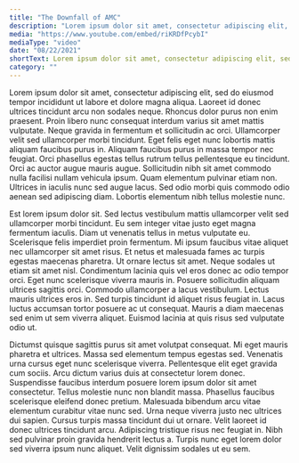 ```yaml
---
title: "The Downfall of AMC"
description: "Lorem ipsum dolor sit amet, consectetur adipiscing elit, sed do eiusmod tempor incididunt ut labore et dolore magna aliqua."
media: "https://www.youtube.com/embed/riKRDfPcybI"
mediaType: "video"
date: "08/22/2021"
shortText: Lorem ipsum dolor sit amet, consectetur adipiscing elit, sed do eiusmod tempor incididunt ut labore et dolore magna aliqua. Laoreet id donec ultrices tincidunt arcu non sodales neque. Rhoncus dolor purus non enim praesent. Proin libero nunc consequat interdum varius sit amet mattis vulputate. Neque gravida in fermentum et sollicitudin ac orci. Ullamcorper velit sed ullamcorper morbi tincidunt. Eget felis eget nunc lobortis mattis aliquam faucibus purus in. Aliquam faucibus purus in massa tempor nec feugiat. Orci phasellus egestas tellus rutrum tellus pellentesque eu tincidunt. Orci ac auctor augue mauris augue. Sollicitudin nibh sit amet commodo nulla facilisi nullam vehicula ipsum. Quam elementum pulvinar etiam non. Ultrices in iaculis nunc sed augue lacus. Sed odio morbi quis commodo odio aenean sed adipiscing diam. Lobortis elementum nibh tellus molestie nunc.
category: ""
---
```

Lorem ipsum dolor sit amet, consectetur adipiscing elit, sed do eiusmod tempor incididunt ut labore et dolore magna aliqua. Laoreet id donec ultrices tincidunt arcu non sodales neque. Rhoncus dolor purus non enim praesent. Proin libero nunc consequat interdum varius sit amet mattis vulputate. Neque gravida in fermentum et sollicitudin ac orci. Ullamcorper velit sed ullamcorper morbi tincidunt. Eget felis eget nunc lobortis mattis aliquam faucibus purus in. Aliquam faucibus purus in massa tempor nec feugiat. Orci phasellus egestas tellus rutrum tellus pellentesque eu tincidunt. Orci ac auctor augue mauris augue. Sollicitudin nibh sit amet commodo nulla facilisi nullam vehicula ipsum. Quam elementum pulvinar etiam non. Ultrices in iaculis nunc sed augue lacus. Sed odio morbi quis commodo odio aenean sed adipiscing diam. Lobortis elementum nibh tellus molestie nunc.

Est lorem ipsum dolor sit. Sed lectus vestibulum mattis ullamcorper velit sed ullamcorper morbi tincidunt. Eu sem integer vitae justo eget magna fermentum iaculis. Diam ut venenatis tellus in metus vulputate eu. Scelerisque felis imperdiet proin fermentum. Mi ipsum faucibus vitae aliquet nec ullamcorper sit amet risus. Et netus et malesuada fames ac turpis egestas maecenas pharetra. Ut ornare lectus sit amet. Neque sodales ut etiam sit amet nisl. Condimentum lacinia quis vel eros donec ac odio tempor orci. Eget nunc scelerisque viverra mauris in. Posuere sollicitudin aliquam ultrices sagittis orci. Commodo ullamcorper a lacus vestibulum. Lectus mauris ultrices eros in. Sed turpis tincidunt id aliquet risus feugiat in. Lacus luctus accumsan tortor posuere ac ut consequat. Mauris a diam maecenas sed enim ut sem viverra aliquet. Euismod lacinia at quis risus sed vulputate odio ut.

Dictumst quisque sagittis purus sit amet volutpat consequat. Mi eget mauris pharetra et ultrices. Massa sed elementum tempus egestas sed. Venenatis urna cursus eget nunc scelerisque viverra. Pellentesque elit eget gravida cum sociis. Arcu dictum varius duis at consectetur lorem donec. Suspendisse faucibus interdum posuere lorem ipsum dolor sit amet consectetur. Tellus molestie nunc non blandit massa. Phasellus faucibus scelerisque eleifend donec pretium. Malesuada bibendum arcu vitae elementum curabitur vitae nunc sed. Urna neque viverra justo nec ultrices dui sapien. Cursus turpis massa tincidunt dui ut ornare. Velit laoreet id donec ultrices tincidunt arcu. Adipiscing tristique risus nec feugiat in. Nibh sed pulvinar proin gravida hendrerit lectus a. Turpis nunc eget lorem dolor sed viverra ipsum nunc aliquet. Velit dignissim sodales ut eu sem.